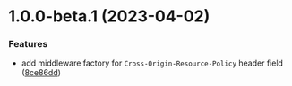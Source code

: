# 1.0.0-beta.1 (2023-04-02)


### Features

* add middleware factory for `Cross-Origin-Resource-Policy` header field ([8ce86dd](https://github.com/httpland/corp-middleware/commit/8ce86ddbf332d53e8113d44bfe5e4d124f93f8ca))
